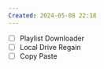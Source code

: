 ```yaml
---
Created: 2024-05-08 22:18
---
```

  - [ ] Playlist Downloader  
  - [ ] Local Drive Regain  
  - [ ] Copy Paste  